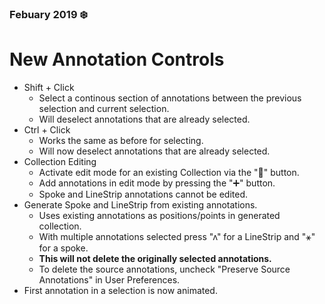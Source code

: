 ### Febuary 2019 ❄️
# New Annotation Controls
* Shift + Click
    * Select a continous section of annotations between the previous selection and current selection.
    * Will deselect annotations that are already selected.
* Ctrl + Click
    * Works the same as before for selecting.
    * Will now deselect annotations that are already selected.
* Collection Editing
    * Activate edit mode for an existing Collection via the "📝" button.
    * Add annotations in edit mode by pressing the "➕" button.
    * Spoke and LineStrip annotations cannot be edited.
* Generate Spoke and LineStrip from existing annotations.
    * Uses existing annotations as positions/points in generated collection.
    * With multiple annotations selected press "ʌ" for a LineStrip and "⚹" for a spoke.
    * **This will not delete the originally selected annotations.**
    * To delete the source annotations, uncheck "Preserve Source Annotations" in User Preferences.
* First annotation in a selection is now animated.